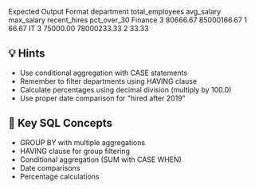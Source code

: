  Expected Output Format
department total_employees avg_salary max_salary    recent_hires pct_over_30
Finance     3              80666.67   85000166.67   1            66.67
IT          3              75000.00   78000233.33   2            33.33

## 💡 Hints
- Use conditional aggregation with CASE statements
- Remember to filter departments using HAVING clause
- Calculate percentages using decimal division (multiply by 100.0)
- Use proper date comparison for "hired after 2019"

## 🔧 Key SQL Concepts
- GROUP BY with multiple aggregations
- HAVING clause for group filtering
- Conditional aggregation (SUM with CASE WHEN)
- Date comparisons
- Percentage calculations
